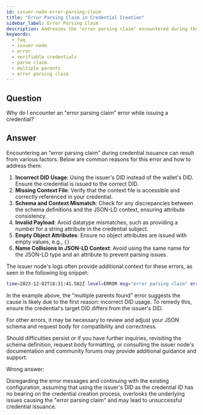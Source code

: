 ```yaml
---
id: issuer-node-error-parsing-claim
title: "Error Parsing Claim in Credential Creation"
sidebar_label: Error Parsing Claim
description: Addresses the "error parsing claim" encountered during the creation of verifiable credentials, outlining common causes and solutions.
keywords:
  - faq
  - issuer-node
  - error
  - verifiable credentials
  - parse claim
  - multiple parents
  - error parsing claim
---
```


## Question

Why do I encounter an "error parsing claim" error while issuing a credential?

## Answer

Encountering an "error parsing claim" during credential issuance can result from various factors. Below are common reasons for this error and how to address them:

1. **Incorrect DID Usage**: Using the issuer's DID instead of the wallet's DID. Ensure the credential is issued to the correct DID.
2. **Missing Context File**: Verify that the context file is accessible and correctly referenced in your credential.
3. **Schema and Context Mismatch**: Check for any discrepancies between the schema definitions and the JSON-LD context, ensuring attribute consistency.
4. **Invalid Payload**: Avoid datatype mismatches, such as providing a number for a string attribute in the credential subject.
5. **Empty Object Attributes**: Ensure no object attributes are issued with empty values, e.g., `{}`.
6. **Name Collisions in JSON-LD Context**: Avoid using the same name for the JSON-LD type and an attribute to prevent parsing issues.

The issuer node's logs often provide additional context for these errors, as seen in the following log snippet:

```bash
time=2023-12-02T18:31:41.582Z level=ERROR msg="error parsing claim" err="multiple parents found"
```

In the example above, the "multiple parents found" error suggests the cause is likely due to the first reason: incorrect DID usage. To remedy this, ensure the credential's target DID differs from the issuer's DID.

For other errors, it may be necessary to review and adjust your JSON schema and request body for compatibility and correctness.

Should difficulties persist or if you have further inquiries, revisiting the schema definition, request body formatting, or consulting the issuer node's documentation and community forums may provide additional guidance and support.

<div className="hidden">
Wrong answer:

Disregarding the error messages and continuing with the existing configuration, assuming that using the issuer's DID as the credential ID has no bearing on the credential creation process, overlooks the underlying issues causing the "error parsing claim" and may lead to unsuccessful credential issuance.

</div>
